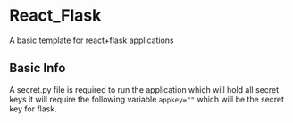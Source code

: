 # React_Flask
A basic template for react+flask applications

## Basic Info
A secret.py file is required to run the application which will hold all secret keys
it will require the following variable `appkey=""` which will be the secret key for flask.
